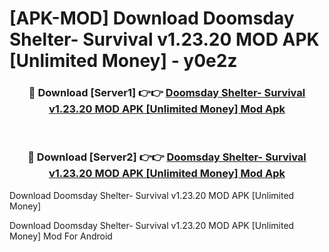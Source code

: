 # [APK-MOD] Download Doomsday Shelter- Survival v1.23.20 MOD APK [Unlimited Money] - y0e2z


<div align="center">
<h3>🔴 Download [Server1] 👉👉 <a href="https://apk-comot.site?title=Doomsday_Shelter-_Survival_v1.23.20_MOD_APK_[Unlimited_Money]">Doomsday Shelter- Survival v1.23.20 MOD APK [Unlimited Money] Mod Apk</a></h3><br>
<h3>🔴 Download [Server2] 👉👉 <a href="https://apk-comot.site?title=Doomsday_Shelter-_Survival_v1.23.20_MOD_APK_[Unlimited_Money]">Doomsday Shelter- Survival v1.23.20 MOD APK [Unlimited Money] Mod Apk</a></h3>
</div>



Download Doomsday Shelter- Survival v1.23.20 MOD APK [Unlimited Money] 

Download Doomsday Shelter- Survival v1.23.20 MOD APK [Unlimited Money] Mod For Android